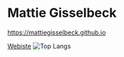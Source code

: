 # Mattie Gisselbeck

https://mattiegisselbeck.github.io

<a href="https://mattiegisselbeck.github.io" target="blank">Webiste</a>
![Top Langs](https://github-readme-stats.vercel.app/api/top-langs/?username=mattiegisselbeck&langs_count=5)

 
